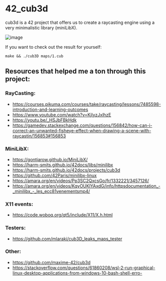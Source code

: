 # 42_cub3d

cub3d is a 42 project that offers us to create a raycasting engine using a very minimalistic library (miniLibX).

![image](https://user-images.githubusercontent.com/66511903/107834307-bd610300-6d8d-11eb-9d37-fc8a64efbe31.png)

If you want to check out the result for yourself:
```
make && ./cub3D maps/1.cub
```

## Resources that helped me a ton through this project:

### RayCasting:
- https://courses.pikuma.com/courses/take/raycasting/lessons/7485598-introduction-and-learning-outcomes
- https://www.youtube.com/watch?v=KjIyzJxlhzE
- https://youtu.be/_HSJbFBkHdk
- https://gamedev.stackexchange.com/questions/156842/how-can-i-correct-an-unwanted-fisheye-effect-when-drawing-a-scene-with-raycastin/156853#156853
### MiniLibX:
- https://gontjarow.github.io/MiniLibX/
- https://harm-smits.github.io/42docs/libs/minilibx
- https://harm-smits.github.io/42docs/projects/cub3d
- https://github.com/42Paris/minilibx-linux
- https://amara.org/en/videos/Pp3SC2QxcsGo/fr/1332221/3457126/
- https://amara.org/en/videos/KqyOUKlYAxdG/info/httpsdocumentation_-_minilibx_-_les_ecc81venementsmp4/
### X11 events:
- https://code.woboq.org/qt5/include/X11/X.h.html
### Testers:
- https://github.com/mlaraki/cub3D_leaks_maps_tester
### Other:
- https://github.com/maxime-42/cub3d
- https://stackoverflow.com/questions/61860208/wsl-2-run-graphical-linux-desktop-applications-from-windows-10-bash-shell-erro- 
